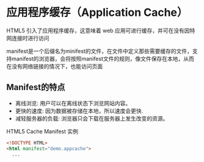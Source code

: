 # 应用程序缓存（Application Cache）


HTML5 引入了应用程序缓存，这意味着 web 应用可进行缓存，并可在没有因特网连接时进行访问

manifest是一个后缀名为minifest的文件，在文件中定义那些需要缓存的文件，支持manifest的浏览器，会将按照manifest文件的规则，像文件保存在本地，从而在没有网络链接的情况下，也能访问页面

## Manifest的特点
* 离线浏览: 用户可以在离线状态下浏览网站内容。
* 更快的速度: 因为数据被存储在本地，所以速度会更快.
* 减轻服务器的负载: 浏览器只会下载在服务器上发生改变的资源。

HTML5 Cache Manifest 实例
```html
<!DOCTYPE HTML>
<html manifest="demo.appcache">
  ...
```
